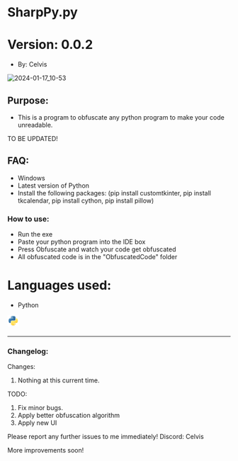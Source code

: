 # SharpPy.py
# Version: 0.0.2
- By: Celvis

![2024-01-17_10-53](https://github.com/Celvis-wq/FreakSearcher/assets/78430018/56e3edf5-0fd8-4811-a948-8158cdc6ec4b)

## Purpose:

- This is a program to obfuscate any python program to make your code unreadable.

TO BE UPDATED!
<br />

## FAQ:
- Windows
- Latest version of Python
- Install the following packages: (pip install customtkinter, pip install tkcalendar, pip install cython, pip install pillow)

### How to use:
- Run the exe
- Paste your python program into the IDE box
- Press Obfuscate and watch your code get obfuscated
- All obfuscated code is in the "ObfuscatedCode" folder

# Languages used:
- Python 
<img align="left" alt="Python" width="26px" src="https://raw.githubusercontent.com/devicons/devicon/master/icons/python/python-original.svg" style="padding-right:10px;" />

<br />
<br />

---

### Changelog:
Changes:
1. Nothing at this current time.

TODO:
1. Fix minor bugs.
2. Apply better obfuscation algorithm
3. Apply new UI


Please report any further issues to me immediately! Discord: Celvis

More improvements soon!